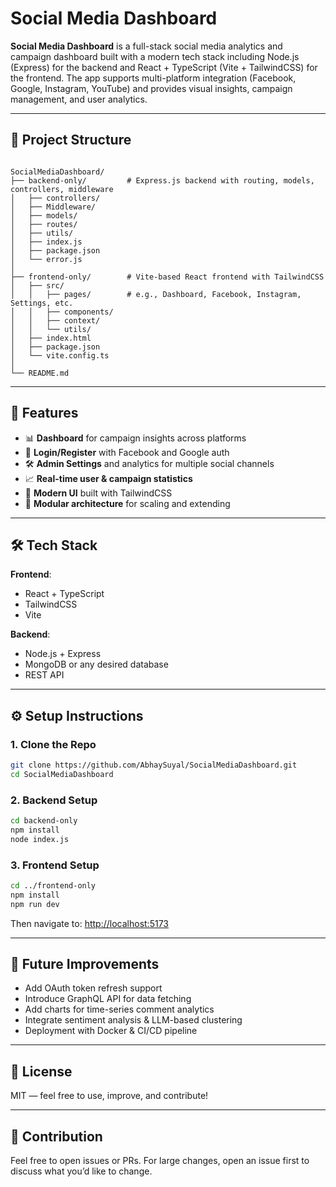 # Social Media Dashboard

**Social Media Dashboard** is a full-stack social media analytics and campaign dashboard built with a modern tech stack including Node.js (Express) for the backend and React + TypeScript (Vite + TailwindCSS) for the frontend. The app supports multi-platform integration (Facebook, Google, Instagram, YouTube) and provides visual insights, campaign management, and user analytics.

---

## 📁 Project Structure

```

SocialMediaDashboard/
├── backend-only/         # Express.js backend with routing, models, controllers, middleware
│   ├── controllers/
│   ├── Middleware/
│   ├── models/
│   ├── routes/
│   ├── utils/
│   ├── index.js
│   ├── package.json
│   └── error.js
│
├── frontend-only/        # Vite-based React frontend with TailwindCSS
│   ├── src/
│   │   ├── pages/        # e.g., Dashboard, Facebook, Instagram, Settings, etc.
│   │   ├── components/
│   │   ├── context/
│   │   └── utils/
│   ├── index.html
│   ├── package.json
│   └── vite.config.ts
│
└── README.md

````

---

## 🚀 Features

- 📊 **Dashboard** for campaign insights across platforms
- 🔐 **Login/Register** with Facebook and Google auth
- 🛠️ **Admin Settings** and analytics for multiple social channels
- 📈 **Real-time user & campaign statistics**
- 🌈 **Modern UI** built with TailwindCSS
- 🧩 **Modular architecture** for scaling and extending

---

## 🛠️ Tech Stack

**Frontend**:
- React + TypeScript
- TailwindCSS
- Vite

**Backend**:
- Node.js + Express
- MongoDB or any desired database
- REST API

---

## ⚙️ Setup Instructions

### 1. Clone the Repo

```bash
git clone https://github.com/AbhaySuyal/SocialMediaDashboard.git
cd SocialMediaDashboard
````

### 2. Backend Setup

```bash
cd backend-only
npm install
node index.js
```

### 3. Frontend Setup

```bash
cd ../frontend-only
npm install
npm run dev
```

Then navigate to: [http://localhost:5173](http://localhost:5173)

---

## 🧩 Future Improvements

* Add OAuth token refresh support
* Introduce GraphQL API for data fetching
* Add charts for time-series comment analytics
* Integrate sentiment analysis & LLM-based clustering
* Deployment with Docker & CI/CD pipeline

---

## 📝 License

MIT — feel free to use, improve, and contribute!

---

## 🙌 Contribution

Feel free to open issues or PRs. For large changes, open an issue first to discuss what you’d like to change.

